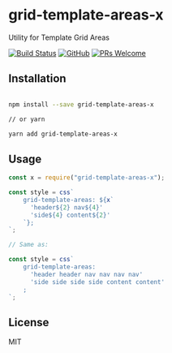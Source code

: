 # grid-template-areas-x

Utility for Template Grid Areas

[![Build Status](https://travis-ci.com/doniyor2109/grid-template-areas-x.svg?branch=master)](https://travis-ci.com/doniyor2109/grid-template-areas-x)
[![GitHub](https://img.shields.io/github/license/mashape/apistatus.svg)](https://github.com/doniyor2109/redux-lightweight/blob/master/LICENSE)
[![PRs Welcome](https://img.shields.io/badge/PRs-welcome-brightgreen.svg)](http://makeapullrequest.com)

## Installation

```bash

npm install --save grid-template-areas-x

// or yarn

yarn add grid-template-areas-x
```

## Usage

```jsx
const x = require("grid-template-areas-x");

const style = css`
    grid-template-areas: ${x`
      'header${2} nav${4}'
      'side${4} content${2}'
    `};
`;

// Same as:

const style = css`
    grid-template-areas:
      'header header nav nav nav nav'
      'side side side side content content'
    ;
`;
```

## License

MIT
